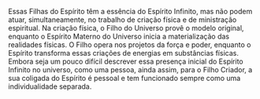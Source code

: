﻿Essas Filhas do Espírito têm a essência do Espírito Infinito, mas não podem atuar, simultaneamente, no trabalho de criação física e de ministração espiritual. Na criação física, o Filho do Universo provê o modelo original, enquanto o Espírito Materno do Universo inicia a materialização das realidades físicas. O Filho opera nos projetos da força e poder, enquanto o Espírito transforma essas criações de energias em substâncias físicas. Embora seja um pouco difícil descrever essa presença inicial do Espírito Infinito no universo, como uma pessoa, ainda assim, para o Filho Criador, a sua coligada do Espírito é pessoal e tem funcionado sempre como uma individualidade separada.